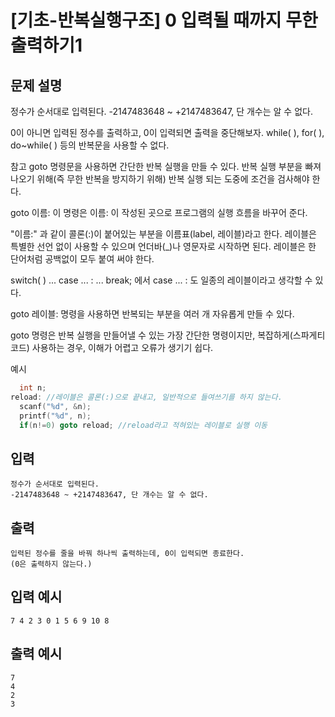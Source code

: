 # [기초-반복실행구조] 0 입력될 때까지 무한 출력하기1

## 문제 설명
정수가 순서대로 입력된다.
-2147483648 ~ +2147483647, 단 개수는 알 수 없다.

0이 아니면 입력된 정수를 출력하고, 0이 입력되면 출력을 중단해보자.
while( ), for( ), do~while( ) 등의 반복문을 사용할 수 없다.


참고
goto 명령문을 사용하면 간단한 반복 실행을 만들 수 있다.
반복 실행 부분을 빠져나오기 위해(즉 무한 반복을 방지하기 위해)
반복 실행 되는 도중에 조건을 검사해야 한다.

goto 이름:
이 명령은 이름: 이 작성된 곳으로 프로그램의 실행 흐름을 바꾸어 준다.

"이름:" 과 같이 콜론(:)이 붙어있는 부분을 이름표(label, 레이블)라고 한다.
레이블은 특별한 선언 없이 사용할 수 있으며 언더바(_)나 영문자로 시작하면 된다.
레이블은 한 단어처럼 공백없이 모두 붙여 써야 한다.

switch( ) ... case ... : ... break; 에서
case ... : 도 일종의 레이블이라고 생각할 수 있다.

goto 레이블:
명령을 사용하면 반복되는 부분을 여러 개 자유롭게 만들 수 있다.

goto 명령은 반복 실행을 만들어낼 수 있는 가장 간단한 명령이지만,
복잡하게(스파게티 코드) 사용하는 경우, 이해가 어렵고 오류가 생기기 쉽다.


예시
```c
  int n;
reload: //레이블은 콜론(:)으로 끝내고, 일반적으로 들여쓰기를 하지 않는다.
  scanf("%d", &n);
  printf("%d", n);
  if(n!=0) goto reload; //reload라고 적혀있는 레이블로 실행 이동
```

## 입력
	정수가 순서대로 입력된다.
	-2147483648 ~ +2147483647, 단 개수는 알 수 없다.
## 출력
	입력된 정수를 줄을 바꿔 하나씩 출력하는데, 0이 입력되면 종료한다.
	(0은 출력하지 않는다.)

## 입력 예시
	7 4 2 3 0 1 5 6 9 10 8
## 출력 예시
	7
	4
	2
	3